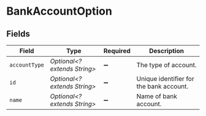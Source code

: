 # BankAccountOption


## Fields

| Field                                   | Type                                    | Required                                | Description                             |
| --------------------------------------- | --------------------------------------- | --------------------------------------- | --------------------------------------- |
| `accountType`                           | *Optional<? extends String>*            | :heavy_minus_sign:                      | The type of account.                    |
| `id`                                    | *Optional<? extends String>*            | :heavy_minus_sign:                      | Unique identifier for the bank account. |
| `name`                                  | *Optional<? extends String>*            | :heavy_minus_sign:                      | Name of bank account.                   |